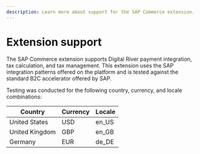 ```yaml
---
description: Learn more about support for the SAP Commerce extension.
---
```


# Extension support

The SAP Commerce extension supports Digital River payment integration, tax calculation, and tax management. This extension uses the SAP integration patterns offered on the platform and is tested against the standard B2C accelerator offered by SAP.

Testing was conducted for the following country, currency, and locale combinations:&#x20;

| Country        | Currency | Locale |
| -------------- | -------- | ------ |
| United States  | USD      | en\_US |
| United Kingdom | GBP      | en\_GB |
| Germany        | EUR      | de\_DE |

